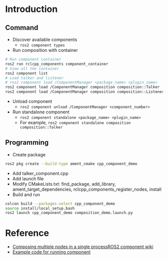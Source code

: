 # Introduction

## Command

* Discover available components
  - `ros2 component types`
* Run composition with container
```sh
# Run component container
ros2 run rclcpp_components component_container
# View all the container
ros2 component list
# Load talker and listener
# ros2 component load /ComponentManager <package_name> <plugin_name>
ros2 component load /ComponentManager composition composition::Talker
ros2 component load /ComponentManager composition composition::Listener
```
* Unload component
  - `ros2 component unload /ComponentManager <component_number>`
* Run standalone component
  - `ros2 component standalone <package_name> <plugin_name>`
  - For example, `ros2 component standalone composition composition::Talker`

## Programming

* Create package
```sh
ros2 pkg create --build-type ament_cmake cpp_component_demo
```
* Add talker_component.cpp
* Add launch file
* Modify CMakeLists.txt: find_package, add_library, ament_target_dependencies, rclcpp_components_register_nodes, install
* Build and run
```sh
colcon build --packages-select cpp_component_demo
source install/local_setup.bash
ros2 launch cpp_component_demo composition_demo.launch.py
```

# Reference

* [Composing multiple nodes in a single processROS2 component wiki](https://index.ros.org/doc/ros2/Tutorials/Composition/)
* [Example code for running component](https://github.com/ros2/demos/tree/master/composition)